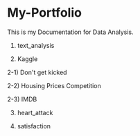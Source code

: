 # My-Portfolio
This is my Documentation for Data Analysis.

1. text_analysis

2. Kaggle

2-1) Don't get kicked

2-2) Housing Prices Competition

2-3) IMDB 
  
3. heart_attack

4. satisfaction

